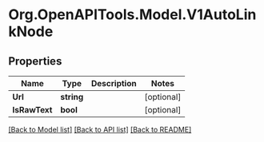 # Org.OpenAPITools.Model.V1AutoLinkNode

## Properties

Name | Type | Description | Notes
------------ | ------------- | ------------- | -------------
**Url** | **string** |  | [optional] 
**IsRawText** | **bool** |  | [optional] 

[[Back to Model list]](../README.md#documentation-for-models) [[Back to API list]](../README.md#documentation-for-api-endpoints) [[Back to README]](../README.md)

